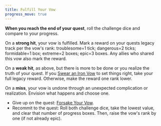 ```yaml
---
title: Fulfill Your Vow
progress_move: true
---
```


**When you reach the end of your quest**, roll the challenge dice and compare to your progress.

On a **strong hit**, your vow is fulfilled. Mark a reward on your quests legacy track per the vow's rank: troublesome=1 tick; dangerous=2 ticks; formidable=1 box; extreme=2 boxes; epic=3 boxes. Any allies who shared this vow also mark the reward.

On a **weak hit**, as above, but there is more to be done or you realize the truth of your quest. If you [Swear an Iron Vow](/moves/quest/swear_an_iron_vow) to set things right, take your full legacy reward. Otherwise, make the reward one rank lower.

On a **miss**, your vow is undone through an unexpected complication or realization. Envision what happens and choose one.

- Give up on the quest: [Forsake Your Vow](/moves/quest/forsake_your_vow).
- Recommit to the quest: Roll both challenge dice, take the lowest value, and clear that number of progress boxes. Then, raise the vow's rank by one (if not already epic).
